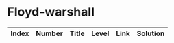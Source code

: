 # Floyd-warshall

| Index | Number | Title | Level | Link | Solution |
| ----- | ------ | ----- | ----- | ---- | -------- |
